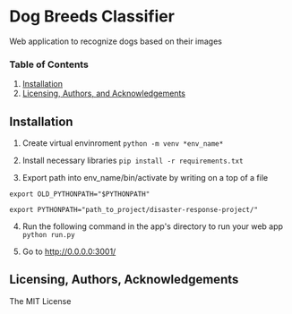 # Dog Breeds Classifier
Web application to recognize dogs based on their images

### Table of Contents

1. [Installation](#installation)
2. [Licensing, Authors, and Acknowledgements](#licensing)

## Installation <a name="installation"></a>

1. Create virtual envinroment 
`python -m venv *env_name*`

2. Install necessary libraries
`pip install -r requirements.txt`

3. Export path into env_name/bin/activate by writing on a top of a file

`export OLD_PYTHONPATH="$PYTHONPATH"`

`export PYTHONPATH="path_to_project/disaster-response-project/"`

4. Run the following command in the app's directory to run your web app
    `python run.py`

5. Go to http://0.0.0.0:3001/

## Licensing, Authors, Acknowledgements<a name="licensing"></a>

The MIT License
